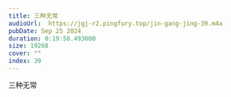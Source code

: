 ```yaml
---
title: 三种无常
audioUrl:  https://jgj-r2.pingfury.top/jin-gang-jing-39.m4a
pubDate: Sep 25 2024
duration: 0:19:58.493000
size: 19268
cover: ""
index: 39
---
```

三种无常